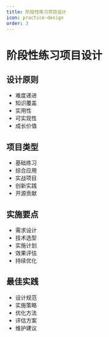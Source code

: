 ```yaml
---
title: 阶段性练习项目设计
icon: practice-design
order: 3
---
```


# 阶段性练习项目设计

## 设计原则
- 难度递进
- 知识覆盖
- 实用性
- 可实现性
- 成长价值

## 项目类型
- 基础练习
- 综合应用
- 实战项目
- 创新实践
- 开源贡献

## 实施要点
- 需求设计
- 技术选型
- 实施计划
- 效果评估
- 持续优化

## 最佳实践
- 设计规范
- 实施策略
- 优化方法
- 评估方案
- 维护建议
